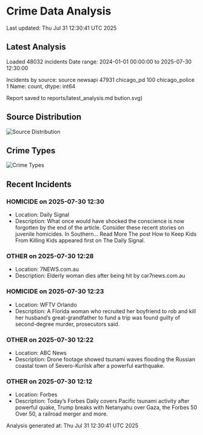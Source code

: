 # Crime Data Analysis
Last updated: Thu Jul 31 12:30:41 UTC 2025

## Latest Analysis

Loaded 48032 incidents
Date range: 2024-01-01 00:00:00 to 2025-07-30 12:30:00

Incidents by source:
source
newsapi           47931
chicago_pd          100
chicago_police        1
Name: count, dtype: int64

Report saved to reports/latest_analysis.md
bution.svg)

## Source Distribution
![Source Distribution](images/source_distribution.svg)

## Crime Types
![Crime Types](images/crime_types.svg)

## Recent Incidents

### HOMICIDE on 2025-07-30 12:30
- Location: Daily Signal
- Description: What once would have shocked the conscience is now forgotten by the end of the article. Consider these recent stories on juvenile homicides. In Southern... Read More
The post How to Keep Kids From Killing Kids appeared first on The Daily Signal.


### OTHER on 2025-07-30 12:28
- Location: 7NEWS.com.au
- Description: Elderly woman dies after being hit by car7news.com.au


### HOMICIDE on 2025-07-30 12:23
- Location: WFTV Orlando
- Description: A Florida woman who recruited her boyfriend to rob and kill her husband’s great-grandfather to fund a trip was found guilty of second-degree murder, prosecutors said.


### OTHER on 2025-07-30 12:22
- Location: ABC News
- Description: Drone footage showed tsunami waves flooding the Russian coastal town of Severo-Kurilsk after a powerful earthquake.


### OTHER on 2025-07-30 12:12
- Location: Forbes
- Description: Today’s Forbes Daily covers Pacific tsunami activity after powerful quake, Trump breaks with Netanyahu over Gaza, the Forbes 50 Over 50, a railroad merger and more.

Analysis generated at: Thu Jul 31 12:30:41 UTC 2025
